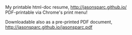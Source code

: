 My printable html-doc resume, http://jasonsparc.github.io/  
PDF-printable via Chrome's print menu!

Downloadable also as a pre-printed PDF document, http://jasonsparc.github.io/jasonsparc.pdf
